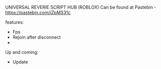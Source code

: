 UNIVERSAL REVERIE SCRIPT HUB (ROBLOX) Can be found at Pastebin - https://pastebin.com/iZpMS31c

features:
- Fps
- Rejoin after disconnect
- 


Up and coming:

- Update 
